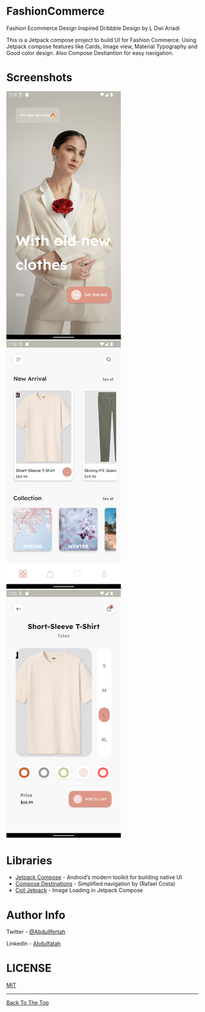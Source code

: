 # FashionCommerce
Fashion Ecommerce Design Inspired Dribbble Design by L Dwi Ariadi

This is a Jetpack compose project to build UI for Fashion Commerce. Using Jetpack compose features like Cards, Image view, Material Typography and Good color design. Also Compose Destiantion for easy navigation. 

# Screenshots

<img src="https://raw.githubusercontent.com/fatahrez/FashionCommerce/master/screenshots/Screenshot_20220425_092053.png" width="300"/>.<img src="https://raw.githubusercontent.com/fatahrez/FashionCommerce/master/screenshots/Screenshot_20220425_091801.png" width="300"/>.<img src="https://raw.githubusercontent.com/fatahrez/FashionCommerce/master/screenshots/Screenshot_20220425_092103.png" width="300"/>

# Libraries

- [Jetpack Compose](https://developer.android.com/jetpack/compose) - Android’s modern toolkit for building native UI
- [Compose Destinations](https://github.com/raamcosta/compose-destinations) - Simplified navigation by (Rafael Costa)
- [Coil Jetpack](https://coil-kt.github.io/coil/compose/) - Image Loading in Jetpack Compose

# Author Info 

Twitter - [@Abdullfertah](https://twitter.com/Abdullfertah)

LinkedIn - [Abdulfatah](https://www.linkedin.com/in/abdulfatah-mohamed-83709a177/)

# LICENSE
[MIT](/LICENSE)

---
[Back To The Top](#FashionCommerce)
